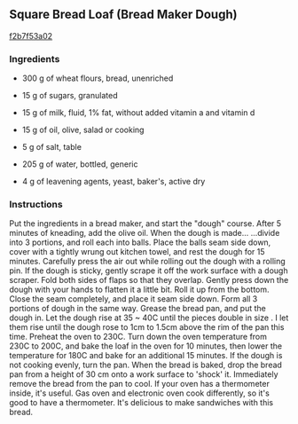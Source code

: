 ## Square Bread Loaf (Bread Maker Dough)

[f2b7f53a02](https://cookpad.com/us/recipes/148979-square-bread-loaf-bread-maker-dough)

### Ingredients

 - 300 g of wheat flours, bread, unenriched

 - 15 g of sugars, granulated

 - 15 g of milk, fluid, 1% fat, without added vitamin a and vitamin d

 - 15 g of oil, olive, salad or cooking

 - 5 g of salt, table

 - 205 g of water, bottled, generic

 - 4 g of leavening agents, yeast, baker's, active dry

### Instructions

Put the ingredients in a bread maker, and start the "dough" course. After 5 minutes of kneading, add the olive oil. When the dough is made... ...divide into 3 portions, and roll each into balls. Place the balls seam side down, cover with a tightly wrung out kitchen towel, and rest the dough for 15 minutes. Carefully press the air out while rolling out the dough with a rolling pin. If the dough is sticky, gently scrape it off the work surface with a dough scraper. Fold both sides of flaps so that they overlap. Gently press down the dough with your hands to flatten it a little bit. Roll it up from the bottom. Close the seam completely, and place it seam side down. Form all 3 portions of dough in the same way. Grease the bread pan, and put the dough in. Let the dough rise at 35 ~ 40C until the pieces double in size . I let them rise until the dough rose to 1cm to 1.5cm above the rim of the pan this time. Preheat the oven to 230C. Turn down the oven temperature from 230C to 200C, and bake the loaf in the oven for 10 minutes, then lower the temperature for 180C and bake for an additional 15 minutes. If the dough is not cooking evenly, turn the pan. When the bread is baked, drop the bread pan from a height of 30 cm onto a work surface to 'shock' it. Immediately remove the bread from the pan to cool. If your oven has a thermometer inside, it's useful. Gas oven and electronic oven cook differently, so it's good to have a thermometer. It's delicious to make sandwiches with this bread.